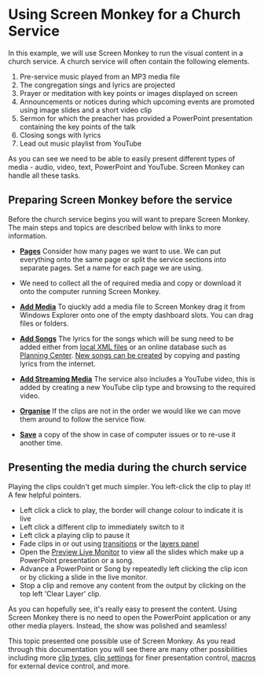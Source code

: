 # Using Screen Monkey for a Church Service

In this example, we will use Screen Monkey to run the visual content in a church service. A church service will often contain the following elements.

1. Pre-service music played from an MP3 media file
2. The congregation sings and lyrics are projected
3. Prayer or meditation with key points or images displayed on screen
6. Announcements or notices during which upcoming events are promoted using image slides and a short video clip
7. Sermon for which the preacher has provided a PowerPoint presentation containing the key points of the talk
8. Closing songs with lyrics
9. Lead out music playlist from YouTube

As you can see we need to be able to easily present different types of media - audio, video, text, PowerPoint and YouTube. Screen Monkey can handle all these tasks.

## Preparing Screen Monkey before the service
Before the church service begins you will want to prepare Screen Monkey. The main steps and topics are described below with links to more information.

- **[Pages](../reference/pages.md)** 
Consider how many pages we want to use. We can put everything onto the same page or split the service sections into separate pages. Set a name for each page we are using.

- We need to collect all the of required media and copy or download it onto the computer running Screen Monkey.

- **[Add Media](../reference/CreatingClips.md)** To qiuckly add a media file to Screen Monkey drag it from Windows Explorer onto one of the empty dashboard slots. You can drag files or folders.

- **[Add Songs](../reference/clipTypes/Song/SongClip.md)** The lyrics for the songs which will be sung need to be added either from [local XML files](../reference/clipTypes/Song/SongSearch.md) or an online database such as [Planning Center](../reference/clipTypes/planningCenter.md). [New songs can be created](../reference/clipTypes/Song/SongEditor.md) by copying and pasting lyrics from the internet.

- **[Add Streaming Media](../reference/clipTypes/youtube.md)** The service also includes a YouTube video, this is added by creating a new YouTube clip type and browsing to the required video.

- **[Organise](../reference/toolbar/edit.md)** If the clips are not in the order we would like we can move them around to follow the service flow. 

- **[Save](../reference/toolbar/save.md)** a copy of the show in case of computer issues or to re-use it another time.

## Presenting the media during the church service
Playing the clips couldn't get much simpler. You left-click the clip to play it! A few helpful pointers.

- Left click a click to play, the border will change colour to indicate it is live
- Left click a different clip to immediately switch to it
- Left click a playing clip to pause it
- Fade clips in or out using [transitions](../reference/clipSettings/transition.md)  or the [layers panel](../reference/toolbar/layers.md)
- Open the [Preview Live Monitor](../reference/toolbar/preview.md) to view all the slides which make up a PowerPoint presentation or a song.
- Advance a PowerPoint or Song by repeatedly left clicking the clip icon or by clicking a slide in the live monitor.
- Stop a clip and remove any content from the output by clicking on the top left 'Clear Layer' clip.

As you can hopefully see, it's really easy to present the content. Using Screen Monkey there is no need to open the PowerPoint application or any other media players. Instead, the show was polished and seamless!

This topic presented one possible use of Screen Monkey. As you read through this documentation you will see there are many other possibilities including more [clip types](../reference/clipTypes/clipTypes.md), [clip settings](/reference/clipSettings/clipSettings.md) for finer presentation control, [macros](../reference/macros/Macros.md) for external device control, and more.

